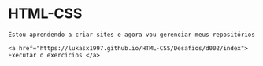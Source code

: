 # HTML-CSS

    Estou aprendendo a criar sites e agora vou gerenciar meus repositórios

    <a href="https://lukasx1997.github.io/HTML-CSS/Desafios/d002/index"> Executar o exercicios </a>

